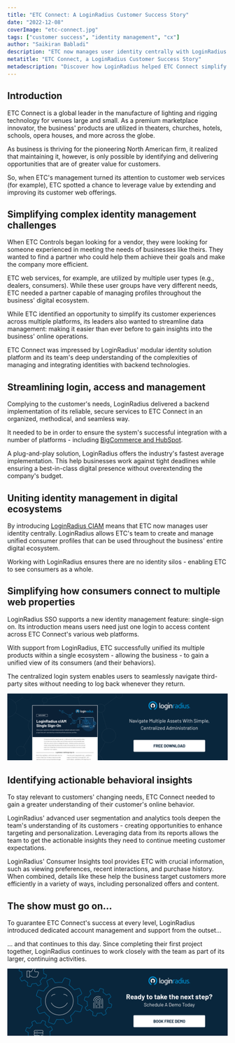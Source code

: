 ```yaml
---
title: "ETC Connect: A LoginRadius Customer Success Story"
date: "2022-12-08"
coverImage: "etc-connect.jpg"
tags: ["customer success", "identity management", "cx"]
author: "Saikiran Babladi"
description: "ETC now manages user identity centrally with LoginRadius CIAM. This allows the team to create and manage unified consumer profiles that can be used throughout the business’ entire digital ecosystem." 
metatitle: "ETC Connect, a LoginRadius Customer Success Story"
metadescription: "Discover how LoginRadius helped ETC Connect simplify its complex identity management challenges. Read the customer success story."
---
```


## Introduction 

ETC Connect is a global leader in the manufacture of lighting and rigging technology for venues large and small. As a premium marketplace innovator, the business' products are utilized in theaters, churches, hotels, schools, opera houses, and more across the globe.

As business is thriving for the pioneering North American firm, it realized that maintaining it, however, is only possible by identifying and delivering opportunities that are of greater value for customers. 

So, when ETC's management turned its attention to customer web services (for example), ETC spotted a chance to leverage value by extending and improving its customer web offerings.


## Simplifying complex identity management challenges

When ETC Controls began looking for a vendor, they were looking for someone experienced in meeting the needs of businesses like theirs. They wanted to find a partner who could help them achieve their goals and make the company more efficient.

ETC web services, for example, are utilized by multiple user types (e.g., dealers, consumers). While these user groups have very different needs, ETC needed a partner capable of managing profiles throughout the business' digital ecosystem.

While ETC identified an opportunity to simplify its customer experiences across multiple platforms, its leaders also wanted to streamline data management: making it easier than ever before to gain insights into the business' online operations.

ETC Connect was impressed by LoginRadius' modular identity solution platform and its team's deep understanding of the complexities of managing and integrating identities with backend technologies.


## Streamlining login, access and management

Complying to the customer's needs, LoginRadius delivered a backend implementation of its reliable, secure services to ETC Connect in an organized, methodical, and seamless way.

It needed to be in order to ensure the system's successful integration with a number of platforms - including [BigCommerce and HubSpot](https://www.loginradius.com/cloud-integrations/).

A plug-and-play solution, LoginRadius offers the industry's fastest average implementation. This help businesses work against tight deadlines while ensuring a best-in-class digital presence without overextending the company's budget.


## Uniting identity management in digital ecosystems

By introducing [LoginRadius CIAM](https://www.loginradius.com/) means that ETC now manages user identity centrally. LoginRadius allows ETC's team to create and manage unified consumer profiles that can be used throughout the business' entire digital ecosystem.

Working with LoginRadius ensures there are no identity silos - enabling ETC to see consumers as a whole.


## Simplifying how consumers connect to multiple web properties

LoginRadius SSO supports a new identity management feature: single-sign on. Its introduction means users need just one login to access content across ETC Connect's various web platforms.

With support from LoginRadius, ETC successfully unified its multiple products within a single ecosystem - allowing the business - to gain a unified view of its consumers (and their behaviors).

The centralized login system enables users to seamlessly navigate third-party sites without needing to log back whenever they return.


[![sso-ds](sso-ds.png)](https://www.loginradius.com/resource/loginradius-single-sign-on/)


## Identifying actionable behavioral insights

To stay relevant to customers' changing needs, ETC Connect needed to gain a greater understanding of their customer's online behavior.

LoginRadius' advanced user segmentation and analytics tools deepen the team's understanding of its customers - creating opportunities to enhance targeting and personalization. Leveraging data from its reports allows the team to get the actionable insights they need to continue meeting customer expectations.

LoginRadius' Consumer Insights tool provides ETC with crucial information, such as viewing preferences, recent interactions, and purchase history. When combined, details like these help the business target customers more efficiently in a variety of ways, including personalized offers and content.


## The show must go on…

To guarantee ETC Connect's success at every level, LoginRadius introduced dedicated account management and support from the outset…

… and that continues to this day. Since completing their first project together, LoginRadius continues to work closely with the team as part of its larger, continuing activities.
 


[![book-a-demo-loginradius](../../assets/book-a-demo-loginradius.png)](https://www.loginradius.com/book-a-demo/)